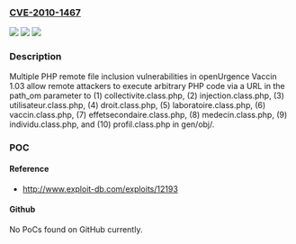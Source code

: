 ### [CVE-2010-1467](https://cve.mitre.org/cgi-bin/cvename.cgi?name=CVE-2010-1467)
![](https://img.shields.io/static/v1?label=Product&message=n%2Fa&color=blue)
![](https://img.shields.io/static/v1?label=Version&message=n%2Fa&color=blue)
![](https://img.shields.io/static/v1?label=Vulnerability&message=n%2Fa&color=brighgreen)

### Description

Multiple PHP remote file inclusion vulnerabilities in openUrgence Vaccin 1.03 allow remote attackers to execute arbitrary PHP code via a URL in the path_om parameter to (1) collectivite.class.php, (2) injection.class.php, (3) utilisateur.class.php, (4) droit.class.php, (5) laboratoire.class.php, (6) vaccin.class.php, (7) effetsecondaire.class.php, (8) medecin.class.php, (9) individu.class.php, and (10) profil.class.php in gen/obj/.

### POC

#### Reference
- http://www.exploit-db.com/exploits/12193

#### Github
No PoCs found on GitHub currently.

